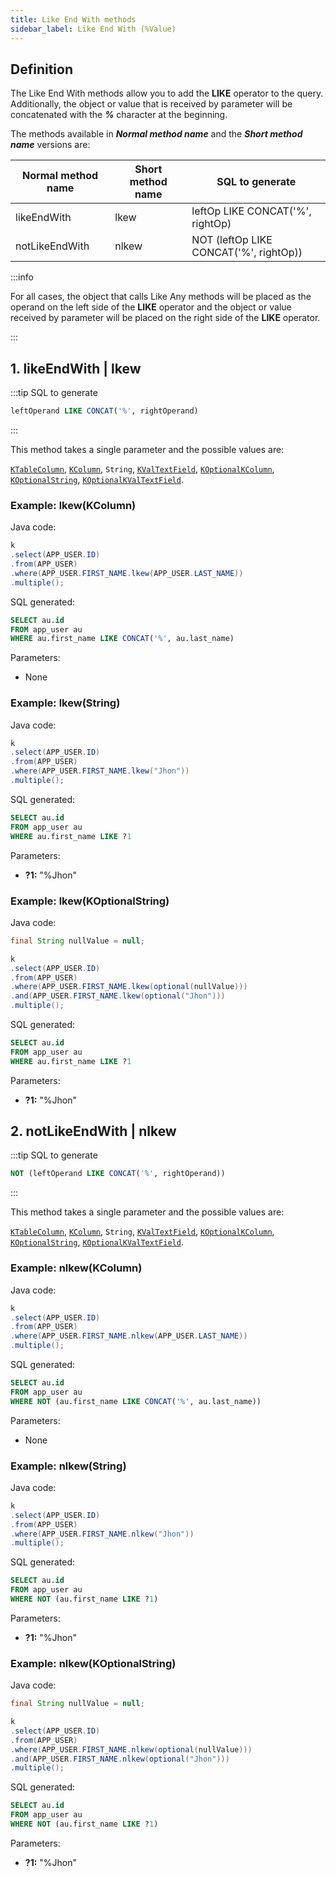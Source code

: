 ```yaml
---
title: Like End With methods
sidebar_label: Like End With (%Value)
---
```


## Definition

The Like End With methods allow you to add the **__LIKE__** operator to the query. Additionally, the object or value that is received by parameter will be concatenated with the **_%_** character at the beginning.

The methods available in **_Normal method name_** and the **_Short method name_** versions are:

| Normal method name   | Short method name | SQL to generate                                       |
|----------------------|-------------------|-------------------------------------------------------|
| likeEndWith          | lkew               | leftOp LIKE CONCAT('%', rightOp)                     |
| notLikeEndWith       | nlkew              | NOT (leftOp LIKE CONCAT('%', rightOp))               |

:::info

For all cases, the object that calls Like Any methods will be placed as the operand on the left side of the **__LIKE__** operator and the object or value received by parameter will be placed on the right side of the **__LIKE__** operator.

:::

## 1. likeEndWith | lkew

:::tip SQL to generate

```sql
leftOperand LIKE CONCAT('%', rightOperand)
```
:::

This method takes a single parameter and the possible values are:

[`KTableColumn`](/docs/misc/select-list-values#1-ktablecolumn), [`KColumn`](/docs/misc/select-list-values#2-kcolumn), `String`, [`KValTextField`](/docs/misc/select-list-values#3-values), [`KOptionalKColumn`](/docs/misc/kcondition/introduction#2-optional-conditions), [`KOptionalString`](/docs/misc/kcondition/introduction#2-optional-conditions), [`KOptionalKValTextField`](/docs/misc/kcondition/introduction#2-optional-conditions).

### Example: lkew(KColumn)

Java code:

```java
k
.select(APP_USER.ID)
.from(APP_USER)
.where(APP_USER.FIRST_NAME.lkew(APP_USER.LAST_NAME))
.multiple();
```

SQL generated:

```sql
SELECT au.id
FROM app_user au
WHERE au.first_name LIKE CONCAT('%', au.last_name)
```

Parameters:

- None

### Example: lkew(String)

Java code:

```java
k
.select(APP_USER.ID)
.from(APP_USER)
.where(APP_USER.FIRST_NAME.lkew("Jhon"))
.multiple();
```

SQL generated:

```sql
SELECT au.id
FROM app_user au
WHERE au.first_name LIKE ?1
```

Parameters:

- **?1:** "%Jhon"

### Example: lkew(KOptionalString)

Java code:

```java
final String nullValue = null;

k
.select(APP_USER.ID)
.from(APP_USER)
.where(APP_USER.FIRST_NAME.lkew(optional(nullValue)))
.and(APP_USER.FIRST_NAME.lkew(optional("Jhon")))
.multiple();
```

SQL generated:

```sql
SELECT au.id
FROM app_user au
WHERE au.first_name LIKE ?1
```

Parameters:

- **?1:** "%Jhon"

## 2. notLikeEndWith | nlkew

:::tip SQL to generate

```sql
NOT (leftOperand LIKE CONCAT('%', rightOperand))
```
:::

This method takes a single parameter and the possible values are:

[`KTableColumn`](/docs/misc/select-list-values#1-ktablecolumn), [`KColumn`](/docs/misc/select-list-values#2-kcolumn), `String`, [`KValTextField`](/docs/misc/select-list-values#3-values), [`KOptionalKColumn`](/docs/misc/kcondition/introduction#2-optional-conditions), [`KOptionalString`](/docs/misc/kcondition/introduction#2-optional-conditions), [`KOptionalKValTextField`](/docs/misc/kcondition/introduction#2-optional-conditions).

### Example: nlkew(KColumn)

Java code:

```java
k
.select(APP_USER.ID)
.from(APP_USER)
.where(APP_USER.FIRST_NAME.nlkew(APP_USER.LAST_NAME))
.multiple();
```

SQL generated:

```sql
SELECT au.id
FROM app_user au
WHERE NOT (au.first_name LIKE CONCAT('%', au.last_name))
```

Parameters:

- None

### Example: nlkew(String)

Java code:

```java
k
.select(APP_USER.ID)
.from(APP_USER)
.where(APP_USER.FIRST_NAME.nlkew("Jhon"))
.multiple();
```

SQL generated:

```sql
SELECT au.id
FROM app_user au
WHERE NOT (au.first_name LIKE ?1)
```

Parameters:

- **?1:** "%Jhon"

### Example: nlkew(KOptionalString)

Java code:

```java
final String nullValue = null;

k
.select(APP_USER.ID)
.from(APP_USER)
.where(APP_USER.FIRST_NAME.nlkew(optional(nullValue)))
.and(APP_USER.FIRST_NAME.nlkew(optional("Jhon")))
.multiple();
```

SQL generated:

```sql
SELECT au.id
FROM app_user au
WHERE NOT (au.first_name LIKE ?1)
```

Parameters:

- **?1:** "%Jhon"